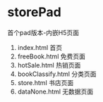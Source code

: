 # storePad
首个pad版本-内嵌H5页面

1. index.html                   首页
2. freeBook.html                免费页面
3. hotSale.html                 热销页面
4. bookClassify.html            分类页面
5. store.html                   书店页面
6. dataNone.html                无数据页面
